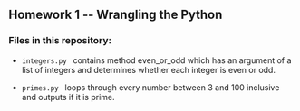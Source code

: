 ## Homework 1 -- Wrangling the Python 

### Files in this repository: 
- ```integers.py ``` contains method even_or_odd which has an argument of a list of integers and determines whether each integer is even or odd. 

- ```primes.py ``` loops through every number between 3 and 100 inclusive and outputs if it is prime.
